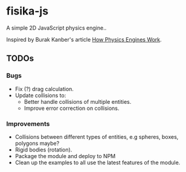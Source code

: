 # fisika-js

A simple 2D JavaScript physics engine..

Inspired by Burak Kanber's article [How Physics Engines Work](http://buildnewgames.com/gamephysics/).

## TODOs

### Bugs

- Fix (?) drag calculation.
- Update collisions to:
  - Better handle collisions of multiple entities.
  - Improve error correction on collisions.

### Improvements

- Collisions between different types of entities, e.g spheres, boxes, polygons maybe?
- Rigid bodies (rotation).
- Package the module and deploy to NPM
- Clean up the examples to all use the latest features of the module.
